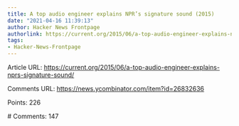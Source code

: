```yaml
---
title: A top audio engineer explains NPR’s signature sound (2015)
date: "2021-04-16 11:39:13"
author: Hacker News Frontpage
authorlink: https://current.org/2015/06/a-top-audio-engineer-explains-nprs-signature-sound/
tags:
- Hacker-News-Frontpage
---
```


<p>Article URL: <a href="https://current.org/2015/06/a-top-audio-engineer-explains-nprs-signature-sound/">https://current.org/2015/06/a-top-audio-engineer-explains-nprs-signature-sound/</a></p>
<p>Comments URL: <a href="https://news.ycombinator.com/item?id=26832636">https://news.ycombinator.com/item?id=26832636</a></p>
<p>Points: 226</p>
<p># Comments: 147</p>
